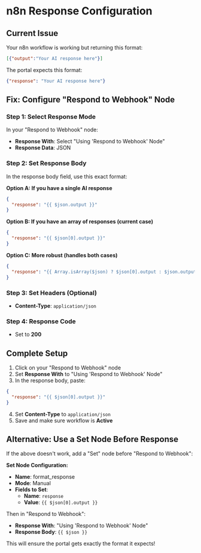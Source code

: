 # n8n Response Configuration

## Current Issue
Your n8n workflow is working but returning this format:
```json
[{"output":"Your AI response here"}]
```

The portal expects this format:
```json
{"response": "Your AI response here"}
```

## Fix: Configure "Respond to Webhook" Node

### Step 1: Select Response Mode
In your "Respond to Webhook" node:
- **Response With**: Select "Using 'Respond to Webhook' Node"
- **Response Data**: JSON

### Step 2: Set Response Body
In the response body field, use this exact format:

**Option A: If you have a single AI response**
```json
{
  "response": "{{ $json.output }}"
}
```

**Option B: If you have an array of responses (current case)**
```json
{
  "response": "{{ $json[0].output }}"
}
```

**Option C: More robust (handles both cases)**
```json
{
  "response": "{{ Array.isArray($json) ? $json[0].output : $json.output }}"
}
```

### Step 3: Set Headers (Optional)
- **Content-Type**: `application/json`

### Step 4: Response Code
- Set to **200**

## Complete Setup

1. Click on your "Respond to Webhook" node
2. Set **Response With** to "Using 'Respond to Webhook' Node"
3. In the response body, paste:
```json
{
  "response": "{{ $json[0].output }}"
}
```
4. Set **Content-Type** to `application/json`
5. Save and make sure workflow is **Active**

## Alternative: Use a Set Node Before Response

If the above doesn't work, add a "Set" node before "Respond to Webhook":

**Set Node Configuration:**
- **Name**: format_response
- **Mode**: Manual
- **Fields to Set**:
  - **Name**: `response`
  - **Value**: `{{ $json[0].output }}`

Then in "Respond to Webhook":
- **Response With**: "Using 'Respond to Webhook' Node"  
- **Response Body**: `{{ $json }}`

This will ensure the portal gets exactly the format it expects!
